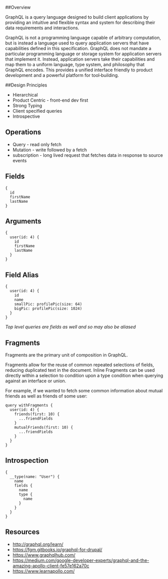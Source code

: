 ##Overview

GraphQL is a query language designed to build client applications by providing an intuitive and flexible syntax and system for describing their data requirements and interactions.

GraphQL is not a programming language capable of arbitrary computation, but is instead a language used to query application servers that have capabilities defined in this specification. GraphQL does not mandate a particular programming language or storage system for application servers that implement it. Instead, application servers take their capabilities and map them to a uniform language, type system, and philosophy that GraphQL encodes. This provides a unified interface friendly to product development and a powerful platform for tool‐building.

##Design Principles

- Hierarchical
- Product Centric - front-end dev first
- Strong Typing
- Client specified queries
- Introspective

## Operations

- Query - read only fetch
- Mutation - write followed by a fetch
- subscription - long lived request that fetches data in response to source events

## Fields
```
{
  id
  firstName
  lastName
}
```
## Arguments
```
{
  user(id: 4) {
    id
    firstName
    lastName
  }
}
```
## Field Alias
```
{
  user(id: 4) {
    id
    name
    smallPic: profilePic(size: 64)
    bigPic: profilePic(size: 1024)
  }
}
```
*Top level queries are fields as well and so may also be aliased*

## Fragments
Fragments are the primary unit of composition in GraphQL.

Fragments allow for the reuse of common repeated selections of fields, reducing duplicated text in the document. Inline Fragments can be used directly within a selection to condition upon a type condition when querying against an interface or union.

For example, if we wanted to fetch some common information about mutual friends as well as friends of some user:

```
query withFragments {
  user(id: 4) {
    friends(first: 10) {
      ...friendFields
    }
    mutualFriends(first: 10) {
      ...friendFields
    }
  }
}
```
## Introspection

```
{
  __type(name: "User") {
    name
    fields {
      name
      type {
        name
      }
    }
  }
}
```

## Resources
- http://graphql.org/learn/
- https://fgm.gitbooks.io/graphql-for-drupal/
- https://www.graphqlhub.com/
- https://medium.com/google-developer-experts/graphql-and-the-amazing-apollo-client-fe57e162a70c
- https://www.learnapollo.com/